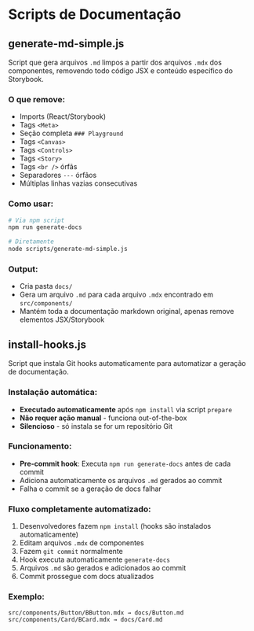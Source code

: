 # Scripts de Documentação

## generate-md-simple.js

Script que gera arquivos `.md` limpos a partir dos arquivos `.mdx` dos componentes, removendo todo código JSX e conteúdo específico do Storybook.

### O que remove:

- Imports (React/Storybook)
- Tags `<Meta>`
- Seção completa `### Playground`
- Tags `<Canvas>`
- Tags `<Controls>`
- Tags `<Story>`
- Tags `<br />` órfãs
- Separadores `---` órfãos
- Múltiplas linhas vazias consecutivas

### Como usar:

```bash
# Via npm script
npm run generate-docs

# Diretamente
node scripts/generate-md-simple.js
```

### Output:

- Cria pasta `docs/`
- Gera um arquivo `.md` para cada arquivo `.mdx` encontrado em `src/components/`
- Mantém toda a documentação markdown original, apenas remove elementos JSX/Storybook

## install-hooks.js

Script que instala Git hooks automaticamente para automatizar a geração de documentação.

### Instalação automática:

- **Executado automaticamente** após `npm install` via script `prepare`
- **Não requer ação manual** - funciona out-of-the-box
- **Silencioso** - só instala se for um repositório Git

### Funcionamento:

- **Pre-commit hook**: Executa `npm run generate-docs` antes de cada commit
- Adiciona automaticamente os arquivos `.md` gerados ao commit
- Falha o commit se a geração de docs falhar

### Fluxo completamente automatizado:

1. Desenvolvedores fazem `npm install` (hooks são instalados automaticamente)
2. Editam arquivos `.mdx` de componentes
3. Fazem `git commit` normalmente
4. Hook executa automaticamente `generate-docs`
5. Arquivos `.md` são gerados e adicionados ao commit
6. Commit prossegue com docs atualizados

### Exemplo:

```
src/components/Button/BButton.mdx → docs/Button.md
src/components/Card/BCard.mdx → docs/Card.md
```
